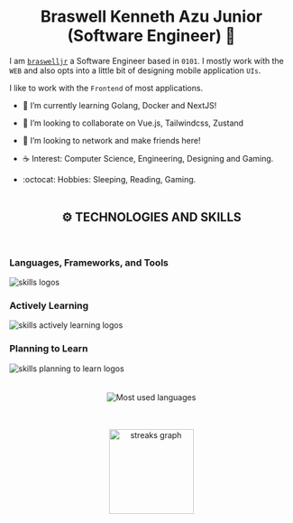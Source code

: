 <h1 align="center">Braswell Kenneth Azu Junior (Software Engineer) 👨‍</h1>

I am [`braswelljr`](https://braswelljr.vercel.app/) a Software Engineer based in `0101`. I mostly work with the `WEB` and also opts into a little bit of designing mobile application `UIs`.

I like to work with the `Frontend` of most applications.

* 🌳 I’m currently learning Golang, Docker and NextJS! <br>

* 👯 I’m looking to collaborate on Vue.js, Tailwindcss, Zustand <br>

* 🐾 I’m looking to network and make friends here! <br>

* ☕ Interest: Computer Science, Engineering, Designing and Gaming. <br>

* :octocat: Hobbies: Sleeping, Reading, Gaming. <br><br>


 <h2 align="center"> <strong> ⚙️ TECHNOLOGIES AND SKILLS </strong></h2><br>
 <h3> <strong> Languages, Frameworks, and Tools </strong></h3>
 <img src="https://skillicons.dev/icons?i=git,github,githubactions,nodejs,js,ts,webpack,react,vue,vite,nextjs,ts,go,vscode,netlify,vercel,express,html,css,sass,tailwind,bootstrap" alt="skills logos" /> <br>
  
<h3> <strong> Actively Learning </strong></h3>
<img src="https://skillicons.dev/icons?i=redux,mongodb,firebase,supabase,docker,graphql" alt="skills actively learning logos"> <br> 
  
<h3> <strong> Planning to Learn </strong></h3>
<img src="https://skillicons.dev/icons?i=angular,rust" alt="skills planning to learn logos">

<div align="center">
<br><br>
<img src="https://github-readme-stats-godkingjay.vercel.app/api/top-langs/?username=braswelljr&theme=radical&langs_count=10&card_width=540&layout=compact" alt="Most used languages">
 
<br><br>
<img src="https://streak-stats.demolab.com?user=braswelljr&theme=radical" height="150" alt="streaks graph" />
</div>

